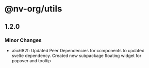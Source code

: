 # @nv-org/utils

## 1.2.0

### Minor Changes

- a5c682f: Updated Peer Dependencies for components to updated svelte dependency. Created new subpackage floating widget for popover and tooltip
